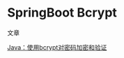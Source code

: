 # SpringBoot Bcrypt

文章

[Java：使用bcrypt对密码加密和验证](https://blog.csdn.net/mouday/article/details/131205025)